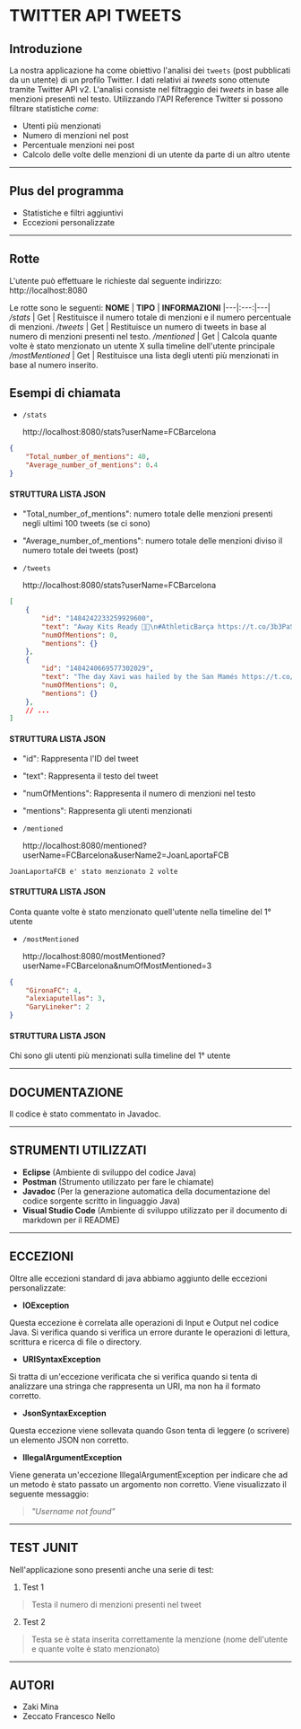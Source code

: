 # TWITTER API TWEETS
## Introduzione
La nostra applicazione ha come obiettivo l'analisi dei `tweets` (post pubblicati da un utente) di un profilo Twitter. I dati relativi ai _tweets_ sono ottenute tramite Twitter API v2. L'analisi consiste nel filtraggio dei _tweets_ in base alle menzioni presenti nel testo.
Utilizzando l'API Reference Twitter si possono filtrare statistiche _come_: 
- Utenti più menzionati
- Numero di menzioni nel post
- Percentuale menzioni nei post
- Calcolo delle volte delle menzioni di un utente da parte di un altro utente

***
## Plus del programma
- Statistiche e filtri aggiuntivi
- Eccezioni personalizzate

***
## Rotte
L'utente può effettuare le richieste dal seguente indirizzo:
http://localhost:8080

Le rotte sono le seguenti:
**NOME** | **TIPO** | **INFORMAZIONI**
|---|:---:|---|
_/stats_ | Get | Restituisce il numero totale di menzioni e il numero percentuale di menzioni.
_/tweets_ | Get | Restituisce un numero di tweets in base al numero di menzioni presenti nel testo.
_/mentioned_ | Get | Calcola quante volte è stato menzionato un utente X sulla timeline dell'utente principale
_/mostMentioned_ | Get | Restituisce una lista degli utenti più menzionati in base al numero inserito.

## Esempi di chiamata
- `/stats`

    http://localhost:8080/stats?userName=FCBarcelona
```json
{
    "Total_number_of_mentions": 40,
    "Average_number_of_mentions": 0.4
}
```
#### STRUTTURA LISTA JSON
- "Total_number_of_mentions":
numero totale delle menzioni presenti negli ultimi 100 tweets (se ci sono)
- "Average_number_of_mentions":
numero totale delle menzioni diviso il numero totale dei tweets (post)

- `/tweets`

    http://localhost:8080/stats?userName=FCBarcelona
```json
[
    {
        "id": "1484242233259929600",
        "text": "Away Kits Ready 💜💜\n#AthleticBarça https://t.co/3b3PaSRQ9Y",
        "numOfMentions": 0,
        "mentions": {}
    },
    {
        "id": "1484240669577302029",
        "text": "The day Xavi was hailed by the San Mamés https://t.co/7Yg7ZsZNQI",
        "numOfMentions": 0,
        "mentions": {}
    },
    // ...
]
```
#### STRUTTURA LISTA JSON
- "id":
Rappresenta l'ID del tweet

- "text":
Rappresenta il testo del tweet

- "numOfMentions":
Rappresenta il numero di menzioni nel testo

- "mentions":
Rappresenta gli utenti menzionati
- `/mentioned`

    http://localhost:8080/mentioned?userName=FCBarcelona&userName2=JoanLaportaFCB
```
JoanLaportaFCB e' stato menzionato 2 volte
```
#### STRUTTURA LISTA JSON
Conta quante volte è stato menzionato quell'utente nella timeline del 1° utente
- `/mostMentioned`

    http://localhost:8080/mostMentioned?userName=FCBarcelona&numOfMostMentioned=3
```json 
{
    "GironaFC": 4,
    "alexiaputellas": 3,
    "GaryLineker": 2
}
```
#### STRUTTURA LISTA JSON

Chi sono gli utenti più menzionati sulla timeline del 1° utente
***
## DOCUMENTAZIONE
Il codice è stato commentato in Javadoc.
***
## STRUMENTI UTILIZZATI
- **Eclipse** (Ambiente di sviluppo del codice Java)
- **Postman** (Strumento utilizzato per fare le chiamate)
- **Javadoc** (Per la generazione automatica della documentazione del codice sorgente scritto in linguaggio Java)
- **Visual Studio Code** (Ambiente di sviluppo utilizzato per il documento di markdown per il README)
***
## ECCEZIONI
Oltre alle eccezioni standard di java abbiamo aggiunto delle eccezioni personalizzate:

- **IOException**

Questa eccezione è correlata alle operazioni di Input e Output nel codice Java. Si verifica quando si verifica un errore durante le operazioni di lettura, scrittura e ricerca di file o directory.
- **URISyntaxException**

Si tratta di un'eccezione verificata che si verifica quando si tenta di analizzare una stringa che rappresenta un URI, ma non ha il formato corretto.

- **JsonSyntaxException**

Questa eccezione viene sollevata quando Gson tenta di leggere (o scrivere) un elemento JSON non corretto.

- **IllegalArgumentException**

Viene generata un'eccezione IllegalArgumentException per indicare che ad un metodo è stato passato un argomento non corretto. Viene visualizzato il seguente messaggio:

> _"Username not found"_
***
## TEST JUNIT
Nell'applicazione sono presenti anche una serie di test:

1. Test 1

> Testa il numero di menzioni presenti nel tweet

2. Test 2

> Testa se è stata inserita correttamente la menzione (nome dell'utente e quante volte è stato menzionato)

***
## AUTORI
- Zaki Mina
- Zeccato Francesco Nello

